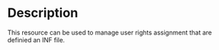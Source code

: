 # Description

This resource can be used to manage user rights assignment that are definied an
INF file.
